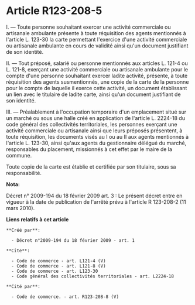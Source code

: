 # Article R123-208-5

I. ― Toute personne souhaitant exercer une activité commerciale ou artisanale ambulante présente à toute réquisition des
agents mentionnés à l'article L. 123-30 la carte permettant l'exercice d'une activité commerciale ou artisanale ambulante en
cours de validité ainsi qu'un document justifiant de son identité. 

II. ― Tout préposé, salarié ou personne mentionnés aux articles L. 121-4 ou L. 121-8, exerçant une activité commerciale ou
artisanale ambulante pour le compte d'une personne souhaitant exercer ladite activité, présente, à toute réquisition des
agents susmentionnés, une copie de la carte de la personne pour le compte de laquelle il exerce cette activité, un document
établissant un lien avec le titulaire de ladite carte, ainsi qu'un document justifiant de son identité. 

III. ― Préalablement à l'occupation temporaire d'un emplacement situé sur un marché ou sous une halle créé en application de
l'article L. 2224-18 du code général des collectivités territoriales, les personnes exerçant une activité commerciale ou
artisanale ainsi que leurs préposés présentent, à toute réquisition, les documents visés au I ou au II aux agents mentionnés
à l'article L. 123-30, ainsi qu'aux agents du gestionnaire délégué du marché, responsables du placement, missionnés à cet
effet par le maire de la commune. 

Toute copie de la carte est établie et certifiée par son titulaire, sous sa responsabilité.

**Nota:**

Décret n° 2009-194 du 18 février 2009 art. 3 : Le présent décret entre en vigueur à la date de publication de l'arrêté prévu
à l'article       R 123-208-2 (11 mars 2010).

**Liens relatifs à cet article**

	**Créé par**:

	  - Décret n°2009-194 du 18 février 2009 - art. 1

	**Cite**:

	  - Code de commerce - art. L121-4 (V)
	  - Code de commerce - art. L121-8 (V)
	  - Code de commerce - art. L123-30
	  - Code général des collectivités territoriales - art. L2224-18

	**Cité par**:

	  - Code de commerce. - art. R123-208-8 (V)
